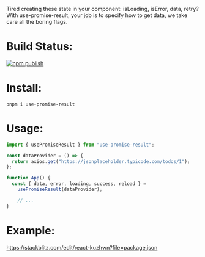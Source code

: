 Tired creating these state in your component: isLoading, isError, data, retry?
<br>
With use-promise-result, your job is to specify how to get data, we take care all the boring flags.

# Build Status:
[![npm publish](https://github.com/lekhasy/use-promise-result/actions/workflows/npm-publish.yml/badge.svg)](https://github.com/lekhasy/use-promise-result/actions/workflows/npm-publish.yml)

# Install:

```shell
pnpm i use-promise-result
```

# Usage:

```javascript
import { usePromiseResult } from "use-promise-result";

const dataProvider = () => {
  return axios.get("https://jsonplaceholder.typicode.com/todos/1");
};

function App() {
  const { data, error, loading, success, reload } =
    usePromiseResult(dataProvider);

    // ...
}
```

# Example:
https://stackblitz.com/edit/react-kuzhwn?file=package.json

